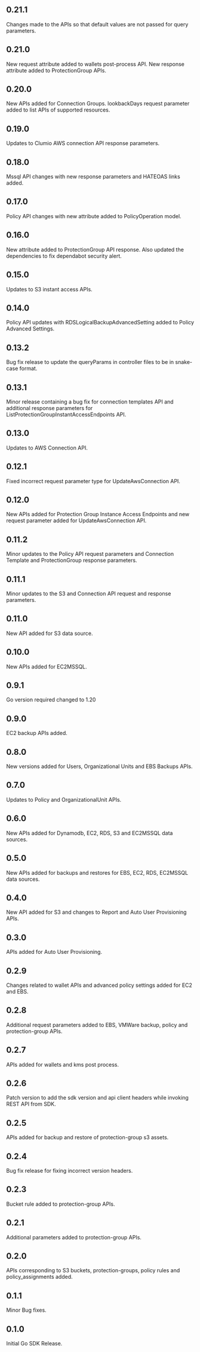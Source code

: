 ## 0.21.1
Changes made to the APIs so that default values are not passed for query parameters.
## 0.21.0
New request attribute added to wallets post-process API.
New response attribute added to ProtectionGroup APIs.
## 0.20.0
New APIs added for Connection Groups.
lookbackDays request parameter added to list APIs of supported resources.
## 0.19.0
Updates to Clumio AWS connection API response parameters.
## 0.18.0
Mssql API changes with new response parameters and HATEOAS links added.
## 0.17.0
Policy API changes with new attribute added to PolicyOperation model.
## 0.16.0
New attribute added to ProtectionGroup API response.
Also updated the dependencies to fix dependabot security alert.
## 0.15.0
Updates to S3 instant access APIs.
## 0.14.0
Policy API updates with RDSLogicalBackupAdvancedSetting added to Policy Advanced Settings.
## 0.13.2
Bug fix release to update the queryParams in controller files to be in snake-case format.
## 0.13.1
Minor release containing a bug fix for connection templates API and additional response parameters for ListProtectionGroupInstantAccessEndpoints API. 
## 0.13.0
Updates to AWS Connection API.
## 0.12.1
Fixed incorrect request parameter type for UpdateAwsConnection API.
## 0.12.0
New APIs added for Protection Group Instance Access Endpoints and new request parameter added for UpdateAwsConnection API.
## 0.11.2
Minor updates to the Policy API request parameters and Connection Template and ProtectionGroup response parameters.
## 0.11.1
Minor updates to the S3 and Connection API request and response parameters.
## 0.11.0
New API added for S3 data source.
## 0.10.0
New APIs added for EC2MSSQL.
## 0.9.1
Go version required changed to 1.20
## 0.9.0
EC2 backup APIs added.
## 0.8.0
New versions added for Users, Organizational Units and EBS Backups APIs.
## 0.7.0
Updates to Policy and OrganizationalUnit APIs.
## 0.6.0
New APIs added for Dynamodb, EC2, RDS, S3 and EC2MSSQL data sources.
## 0.5.0
New APIs added for backups and restores for EBS, EC2, RDS, EC2MSSQL data sources.
## 0.4.0
New API added for S3 and changes to Report and Auto User Provisioning APIs.
## 0.3.0
APIs added for Auto User Provisioning.
## 0.2.9
Changes related to wallet APIs and advanced policy settings added for EC2 and EBS.
## 0.2.8
Additional request parameters added to EBS, VMWare backup, policy and protection-group APIs.
## 0.2.7
APIs added for wallets and kms post process.
## 0.2.6
Patch version to add the sdk version and api client headers while invoking REST API from SDK.
## 0.2.5
APIs added for backup and restore of protection-group s3 assets.
## 0.2.4
Bug fix release for fixing incorrect version headers.
## 0.2.3
Bucket rule added to protection-group APIs.
## 0.2.1
Additional parameters added to protection-group APIs.
## 0.2.0
APIs corresponding to S3 buckets, protection-groups, policy rules and policy_assignments added.
## 0.1.1
Minor Bug fixes.
## 0.1.0
Initial Go SDK Release.
